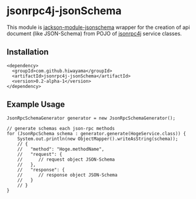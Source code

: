 # jsonrpc4j-jsonSchema

This module is [jackson-module-jsonschema](https://github.com/FasterXML/jackson-module-jsonSchema) wrapper for the creation of api document (like JSON-Schema) from POJO of [jsonrpc4j](https://github.com/briandilley/jsonrpc4j) service classes.

## Installation
```
<dependency>
  <groupId>com.github.hiwayama</groupId>
  <artifactId>jsonrpc4j-jsonSchema</artifactId>
  <version>0.2-alpha-1</version>
</dependency>
```

## Example Usage

```
JsonRpcSchemaGenerator generator = new JsonRpcSchemaGenerator();

// generate schemas each json-rpc methods
for (JsonRpcSchema schema : generator.generate(HogeService.class)) {
    System.out.println(new ObjectMapper().writeAsString(schema));
    // {
    //   "method": "Hoge.methodName",
    //   "request": {
    //      // request object JSON-Schema
    //   },
    //   "response": {
    //      // response object JSON-Schema
    //   }
    // }
}
```
